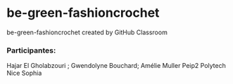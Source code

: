 # be-green-fashioncrochet
be-green-fashioncrochet created by GitHub Classroom
<br>
<h3>Participantes: </h3>
Hajar El Gholabzouri ; Gwendolyne Bouchard; Amélie Muller Peip2 Polytech Nice Sophia

